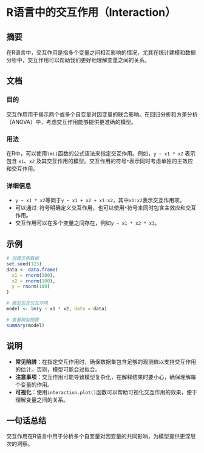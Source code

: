 <!--
Meta Description: # R语言中的交互作用（Interaction） ## 摘要 在R语言中，交互作用是指多个变量之间相互影响的情况，尤其在统计建模和数据分析中，交互作用可以帮助我们更好地理解变量之间的关系。 ## 文档 ### 目的 交互作用用于揭示两个或多个自变量对因变量的联合影响。在回归分析和方差分析（ANOVA...
Meta Keywords: data, rnorm, 100, interaction, model
-->

# R语言中的交互作用（Interaction）

## 摘要
在R语言中，交互作用是指多个变量之间相互影响的情况，尤其在统计建模和数据分析中，交互作用可以帮助我们更好地理解变量之间的关系。

## 文档
### 目的
交互作用用于揭示两个或多个自变量对因变量的联合影响。在回归分析和方差分析（ANOVA）中，考虑交互作用能够提供更准确的模型。

### 用法
在R中，可以使用`lm()`函数的公式语法来指定交互作用。例如，`y ~ x1 * x2` 表示包含 `x1`、`x2` 及其交互作用的模型。交互作用的符号`*`表示同时考虑单独的主效应和交互作用。

### 详细信息
- `y ~ x1 * x2`等同于`y ~ x1 + x2 + x1:x2`，其中`x1:x2`表示交互作用项。
- 可以通过`:`符号明确定义交互作用，也可以使用`*`符号来同时包含主效应和交互作用。
- 交互作用可以在多个变量之间存在，例如`y ~ x1 * x2 * x3`。

## 示例
```R
# 创建示例数据
set.seed(123)
data <- data.frame(
  x1 = rnorm(100),
  x2 = rnorm(100),
  y = rnorm(100)
)

# 模型包含交互作用
model <- lm(y ~ x1 * x2, data = data)

# 查看模型摘要
summary(model)
```

## 说明
- **常见陷阱**：在指定交互作用时，确保数据集包含足够的观测值以支持交互作用的估计。否则，模型可能会过拟合。
- **注意事项**：交互作用可能导致模型复杂化，在解释结果时要小心，确保理解每个变量的作用。
- **可视化**：使用`interaction.plot()`函数可以帮助可视化交互作用的效果，便于理解变量之间的关系。

## 一句话总结
交互作用在R语言中用于分析多个自变量对因变量的共同影响，为模型提供更深层次的洞察。